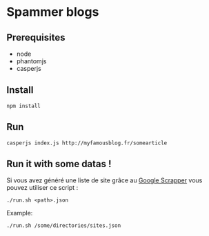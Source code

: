 # Spammer blogs

## Prerequisites

* node
* phantomjs
* casperjs

## Install

```
npm install
```

## Run

```
casperjs index.js http://myfamousblog.fr/somearticle
```

## Run it with some datas !

Si vous avez généré une liste de site grâce au [Google Scrapper](https://github.com/Sryther/google-scrapper) vous pouvez utiliser ce script :

```
./run.sh <path>.json
```

Example:

```
./run.sh /some/directories/sites.json
```
